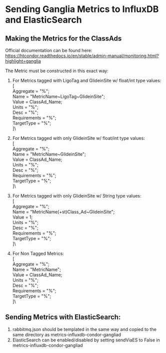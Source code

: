 # Sending Ganglia Metrics to InfluxDB and ElasticSearch

## Making the Metrics for the ClassAds

Official documentation can be found here:
	https://htcondor.readthedocs.io/en/stable/admin-manual/monitoring.html?highlight=ganglia

The Metric must be constructed in this exact way:

1. For Metrics tagged with LigoTag and GlideinSite w/ float/int type values:\
[\
	Aggregate = "%";\
	Name = "MetricName~LigoTag~GlideinSite";\
	Value = ClassAd_Name;\
	Units = "%";\
	Desc = "%";\
	Requirements = "%";\
	TargetType = "%";\
]\

1. For Metrics tagged with only GlideinSite w/ float/int type values:\
[\
	Aggregate = "%";\
	Name = "MetricName~GlideinSite";\
	Value = ClassAd_Name;\
	Units = "%";\
	Desc = "%";\
	Requirements = "%";\
	TargetType = "%";\
]\

1. For Metrics tagged with only GlideinSite w/ String type values:\
[\
	Aggregate = "%";\
	Name = "MetricName(+st)Class_Ad~GlideinSite";\
	Value = 1;\
	Units = "%";\
	Desc = "%";\
	Requirements = "%";\
	TargetType = "%";\
]\

1. For Non Tagged Metrics:\
[\
	Aggregate = "%";\
	Name = "MetricName";\
	Value = ClassAd_Name;\
	Units = "%";\
	Desc = "%";\
	Requirements = "%";\
	TargetType = "%";\
]\

## Sending Metrics with ElasticSearch:
1. rabbitmq.json should be templated in the same way and copied to the same directory as metrics-influxdb-condor-gangliad
1. ElasticSearch can be enabled/disabled by setting sendViaES to False in metrics-influxdb-condor-gangliad
